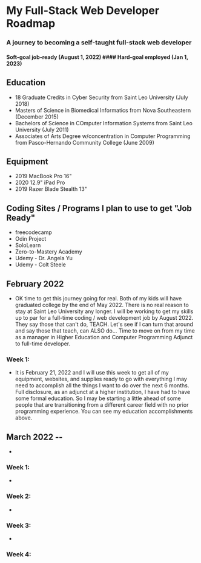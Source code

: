 # My Full-Stack Web Developer Roadmap

### A journey to becoming a self-taught full-stack web developer
   #### Soft-goal job-ready (August 1, 2022)   #### Hard-goal employed (Jan 1, 2023)

## Education
   * 18 Graduate Credits in Cyber Security from Saint Leo University (July 2018)
   * Masters of Science in Biomedical Informatics from Nova Southeastern (December 2015)
   * Bachelors of Science in COmputer Information Systems from Saint Leo University (July 2011)
   * Associates of Arts Degree w/concentration in Computer Programming from Pasco-Hernando Community College (June 2009)
   
## Equipment
   * 2019 MacBook Pro 16"
   * 2020 12.9" iPad Pro
   * 2019 Razer Blade Stealth 13"

## Coding Sites / Programs I plan to use to get "Job Ready"
   * freecodecamp
   * Odin Project
   * SoloLearn
   * Zero-to-Mastery Academy
   * Udemy - Dr. Angela Yu
   * Udemy - Colt Steele

## February 2022
* OK time to get this journey going for real. Both of my kids will have graduated college by the end of May 2022. There is no real reason to stay at Saint Leo University any longer. I will be working to get my skills up to par for a full-time coding / web development job by August 2022. They say those that can't do, TEACH. Let's see if I can turn that around and say those that teach, can ALSO do... Time to move on from my time as a manager in Higher Education and Computer Programming Adjunct to full-time developer.

### Week 1:
* It is February 21, 2022 and I will use this week to get all of my equipment, websites, and supplies ready to go with everything I may need to accomplish all the things I want to do over the next 6 months. Full disclosure, as an adjunct at a higher institution, I have had to have some formal education. So I may be starting a little ahead of some people that are transitioning from a different career field with no prior programming experience. You can see my education accomplishments above. 

## March 2022 -- 
* 

  ### Week 1: 
  * 

  ### Week 2:
  * 

  ### Week 3:
  * 

  ### Week 4:
